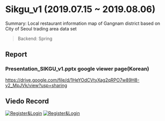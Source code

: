 # Sikgu_v1 (2019.07.15 ~ 2019.08.06)
Summary: Local restaurant information map of Gangnam district based on City of Seoul trading area data set

> Backend: Spring

## Report
### Presentation_SIKGU_v1.pptx google viewer page(Korean)
https://drive.google.com/file/d/1HeYOdCVtyXag2qRPO7w89H8-y2_MpJVk/view?usp=sharing

## Viedo Record
[![Register&Login](https://i.ytimg.com/vi_webp/UACtypGv1xs/maxresdefault.webp)](https://youtu.be/UACtypGv1xs) 
[![Register&Login](https://i.ytimg.com/vi/SL_udH2MVpY/hqdefault.jpg)](https://youtu.be/SL_udH2MVpY) 
